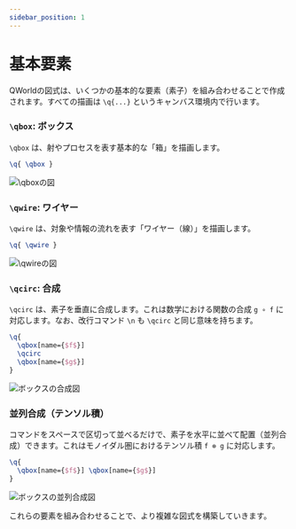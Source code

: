 ```yaml
---
sidebar_position: 1
---
```


# 基本要素

QWorldの図式は、いくつかの基本的な要素（素子）を組み合わせることで作成されます。すべての描画は `\q{...}` というキャンバス環境内で行います。

### `\qbox`: ボックス

`\qbox` は、射やプロセスを表す基本的な「箱」を描画します。

```latex
\q{ \qbox }
```

![`\qbox`の図](https://placehold.co/100x100/F3F4F6/333333?text=Box)

### `\qwire`: ワイヤー

`\qwire` は、対象や情報の流れを表す「ワイヤー（線）」を描画します。

```latex
\q{ \qwire }
```

![`\qwire`の図](https://placehold.co/50x150/F3F4F6/333333?text=Wire)

### `\qcirc`: 合成

`\qcirc` は、素子を垂直に合成します。これは数学における関数の合成 `g ∘ f` に対応します。なお、改行コマンド `\n` も `\qcirc` と同じ意味を持ちます。

```latex
\q{
  \qbox[name={$f$}]
  \qcirc
  \qbox[name={$g$}]
}
```

![ボックスの合成図](https://placehold.co/100x200/F3F4F6/333333?text=f%20∘%20g)

### 並列合成（テンソル積）

コマンドをスペースで区切って並べるだけで、素子を水平に並べて配置（並列合成）できます。これはモノイダル圏におけるテンソル積 `f ⊗ g` に対応します。

```latex
\q{
  \qbox[name={$f$}] \qbox[name={$g$}]
}
```

![ボックスの並列合成図](https://placehold.co/200x100/F3F4F6/333333?text=f%20⊗%20g)

これらの要素を組み合わせることで、より複雑な図式を構築していきます。
